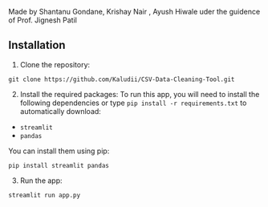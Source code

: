 Made by Shantanu Gondane, Krishay Nair , Ayush Hiwale uder the guidence of Prof. Jignesh Patil
## Installation

1.  Clone the repository:

`git clone https://github.com/Kaludii/CSV-Data-Cleaning-Tool.git`

2.  Install the required packages: To run this app, you will need to install the following dependencies or type `pip install -r requirements.txt` to automatically download:

-   `streamlit`
-   `pandas`

You can install them using pip:

`pip install streamlit pandas`

3.  Run the app:

`streamlit run app.py`
